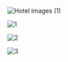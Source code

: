 ![Hotel images (1)](https://user-images.githubusercontent.com/81805695/160995728-12a11dea-534d-48ea-8665-1e309343809e.jpeg)

![1](https://user-images.githubusercontent.com/81805695/161426942-7165d491-289e-4ec1-8b68-837a79afc4dc.png)

![2](https://user-images.githubusercontent.com/81805695/161427420-c45d3287-dfed-4b36-8800-71b10a19f31d.png)


![3](https://user-images.githubusercontent.com/81805695/161427397-8c02b8fd-0d96-43f1-93f3-94f42b998599.png)
